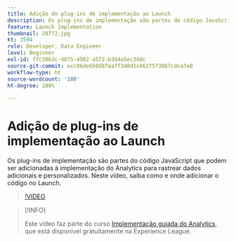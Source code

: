 ```yaml
---
title: Adição de plug-ins de implementação ao Launch
description: Os plug-ins de implementação são partes do código JavaScript que podem ser adicionadas à implementação do Analytics para rastrear dados adicionais e personalizados. Neste vídeo, saiba como e onde adicionar o código no Launch.
feature: Launch Implementation
thumbnail: 28772.jpg
kt: 3594
role: Developer, Data Engineer
level: Beginner
exl-id: ffc3863c-4875-4502-a572-b344a5ec34dc
source-git-commit: ecc86de650d87aa7f3d8d1cb6275f38b7cdca7e0
workflow-type: ht
source-wordcount: '100'
ht-degree: 100%

---
```


# Adição de plug-ins de implementação ao Launch

Os plug-ins de implementação são partes do código JavaScript que podem ser adicionadas à implementação do Analytics para rastrear dados adicionais e personalizados. Neste vídeo, saiba como e onde adicionar o código no Launch.

>[!VIDEO](https://video.tv.adobe.com/v/28772/?quality=12&learn=on)

>[!INFO]
>
> Este vídeo faz parte do curso [Implementação guiada do Analytics](https://experienceleague.adobe.com/?recommended=Analytics-D-1-2019.1), que está disponível gratuitamente na Experience League.
